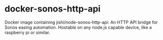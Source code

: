 # docker-sonos-http-api
Docker image containing jishi/node-sonos-http-api: An HTTP API bridge for Sonos easing automation. Hostable on any node.js capable device, like a raspberry pi or similar.
